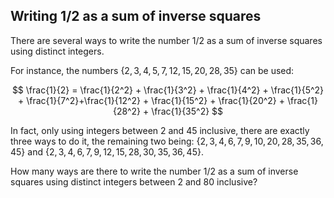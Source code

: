 ## Writing 1/2 as a sum of inverse squares

There are several ways to write the number 1/2 as a sum of inverse squares using distinct integers.

For instance, the numbers {$2,3,4,5,7,12,15,20,28,35$} can be used:

$$
\frac{1}{2} = \frac{1}{2^2} + \frac{1}{3^2} + \frac{1}{4^2} + \frac{1}{5^2} + \frac{1}{7^2}+\frac{1}{12^2} + \frac{1}{15^2} + \frac{1}{20^2} + \frac{1}{28^2} + \frac{1}{35^2}
$$

In fact, only using integers between $2$ and $45$ inclusive, there are exactly three ways to do it, the remaining two being: {$2,3,4,6,7,9,10,20,28,35,36,45$} and {$2,3,4,6,7,9,12,15,28,30,35,36,45$}.

How many ways are there to write the number 1/2 as a sum of inverse squares using distinct integers between $2$ and $80$ inclusive?

